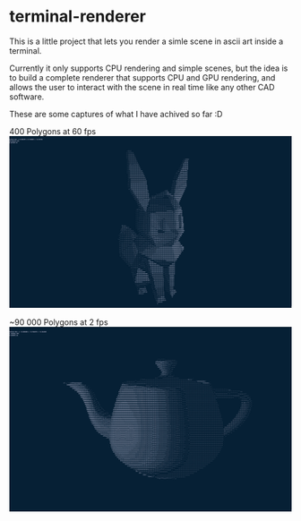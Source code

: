 # terminal-renderer
This is a little project that lets you render a simle scene in ascii art inside a terminal.

Currently it only supports CPU rendering and simple scenes, but the idea is to build a complete renderer that supports CPU and GPU rendering, and allows the user to interact with the scene in real time like any other CAD software.

These are some captures of what I have achived so far :D

400 Polygons at 60 fps
![Eevee](./images/eevee.png "Eeeve")

~90 000 Polygons at 2 fps
![Teapot](./images/teapot.png "Teapot")

